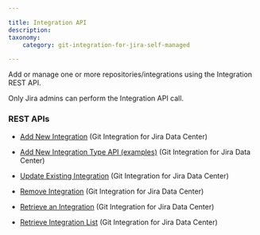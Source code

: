 ```yaml
---

title: Integration API
description:
taxonomy:
    category: git-integration-for-jira-self-managed

---
```

Add or manage one or more repositories/integrations using the Integration REST API.

Only Jira admins can perform the Integration API call.

### REST APIs

*   [Add New Integration](/wiki/spaces/GIJDC/pages/380666461/Add+New+Integration) (Git Integration for Jira Data Center)

*   [Add New Integration Type API (examples)](/wiki/spaces/GIJDC/pages/380666468) (Git Integration for Jira Data Center)

*   [Update Existing Integration](/wiki/spaces/GIJDC/pages/380699347/Update+Existing+Integration) (Git Integration for Jira Data Center)

*   [Remove Integration](/git-integration-for-jira-self-managed/Remove-Integration) (Git Integration for Jira Data Center)

*   [Retrieve an Integration](/wiki/spaces/GIJDC/pages/380699382/Retrieve+an+Integration) (Git Integration for Jira Data Center)

*   [Retrieve Integration List](/wiki/spaces/GIJDC/pages/380666487/Retrieve+Integration+List) (Git Integration for Jira Data Center)